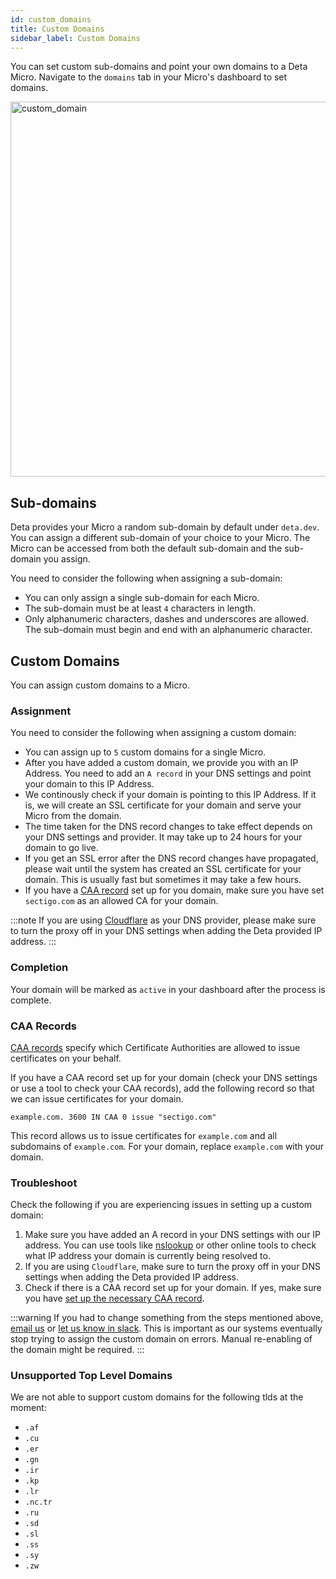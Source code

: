 ```yaml
---
id: custom_domains
title: Custom Domains
sidebar_label: Custom Domains
---
```



You can set custom sub-domains and point your own domains to a Deta Micro. Navigate to the `domains` tab in your Micro's dashboard to set domains.

<div style={{textAlign: 'center'}}>
	<img src="/img/domains/custom_domain.png" alt="custom_domain" width="600"/>
</div>

## Sub-domains

Deta provides your Micro a random sub-domain by default under `deta.dev`. You can assign a different sub-domain of your choice to your Micro.
The Micro can be accessed from both the default sub-domain and the sub-domain you assign.


You need to consider the following when assigning a sub-domain:

- You can only assign a single sub-domain for each Micro.
- The sub-domain must be at least `4` characters in length. 
- Only alphanumeric characters, dashes and underscores are allowed. The sub-domain must begin and end with an alphanumeric character.


## Custom Domains

You can assign custom domains to a Micro. 

### Assignment

You need to consider the following when assigning a custom domain:
- You can assign up to `5` custom domains for a single Micro.
- After you have added a custom domain, we provide you with an IP Address. You need to add an `A record` in your DNS settings and point your domain to this IP Address.
- We continously check if your domain is pointing to this IP Address. If it is, we will create an SSL certificate for your domain and serve your Micro from the domain. 
- The time taken for the DNS record changes to take effect depends on your DNS settings and provider. It may take up to 24 hours for your domain to go live.
- If you get an SSL error after the DNS record changes have propagated, please wait until the system has created an SSL certificate for your domain. This is usually fast but sometimes it may take a few hours.
- If you have a [CAA record](#caa-records) set up for you domain, make sure you have set `sectigo.com` as an allowed CA for your domain. 

:::note
If you are using [Cloudflare](https://www.cloudflare.com) as your DNS provider, please make sure to turn the proxy off in your DNS settings when adding the Deta provided IP address.
:::

### Completion

Your domain will be marked as `active` in your dashboard after the process is complete.


### CAA Records

[CAA records](https://en.wikipedia.org/wiki/DNS_Certification_Authority_Authorization) specify which Certificate Authorities are allowed to issue certificates on your behalf. 

If you have a CAA record set up for your domain (check your DNS settings or use a tool to check your CAA records), add the following record so that we can issue certificates for your domain. 

```
example.com. 3600 IN CAA 0 issue "sectigo.com"
```

This record allows us to issue certificates for `example.com` and all subdomains of `example.com`. For your domain, replace `example.com` with your domain.

### Troubleshoot

Check the following if you are experiencing issues in setting up a custom domain: 

1. Make sure you have added an A record in your DNS settings with our IP address. You can use tools like [nslookup](https://linux.die.net/man/1/nslookup) or other online tools to check what IP address your domain is currently being resolved to. 
2. If you are using `Cloudflare`, make sure to turn the proxy off in your DNS settings when adding the Deta provided IP address.
3. Check if there is a CAA record set up for your domain. If yes, make sure you have [set up the necessary CAA record](#caa-records).

:::warning
If you had to change something from the steps mentioned above, [email us](<mailto:aavash@deta.sh?subject=Re-enable custom domain>) or [let us know in slack](https://deta.hq.slack.com). This is important as our systems eventually stop trying to assign the custom domain on errors. Manual re-enabling of the domain might be required.
:::  

### Unsupported Top Level Domains 

We are not able to support custom domains for the following tlds at the moment:
- `.af`
- `.cu`
- `.er`
- `.gn`
- `.ir`
- `.kp`
- `.lr`
- `.nc.tr`
- `.ru`
- `.sd`
- `.sl`
- `.ss`
- `.sy`
- `.zw`
